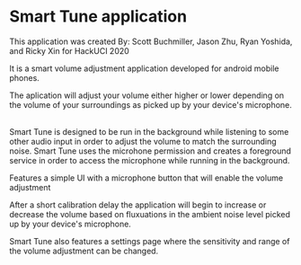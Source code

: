 # Smart Tune application

This application was created By: Scott Buchmiller, Jason Zhu, Ryan Yoshida, and Ricky Xin for HackUCI 2020

It is a smart volume adjustment application developed for android mobile phones.

The aplication will adjust your volume either higher or lower depending on the volume of your surroundings as picked up by your device's microphone.



<br>
Smart Tune is designed to be run in the background while listening to some other audio input in order to adjust the volume to match the surrounding noise. 
Smart Tune uses the microhone permission and creates a foreground service in order to access the microphone while running in the background.

Features a simple UI with a microphone button that will enable the volume adjustment

After a short calibration delay the application will begin to increase or decrease the volume based on fluxuations in the ambient noise level picked up by your device's microphone.

Smart Tune also features a settings page where the sensitivity and range of the volume adjustment can be changed.



